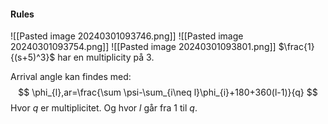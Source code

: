 #### Rules
![[Pasted image 20240301093746.png]]
![[Pasted image 20240301093754.png]]
![[Pasted image 20240301093801.png]]
$\frac{1}{(s+5)^3}$ har en multiplicity på $3$.

Arrival angle kan findes med:
$$
\phi_{l},ar=\frac{\sum \psi-\sum_{i\neq l}\phi_{i}+180+360(l-1)}{q}
$$
Hvor $q$ er multiplicitet.
Og hvor $l$ går fra $1$ til $q$.
